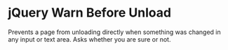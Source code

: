 # jQuery Warn Before Unload

Prevents a page from unloading directly when something was changed in any input or text area. Asks whether you are sure or not.
